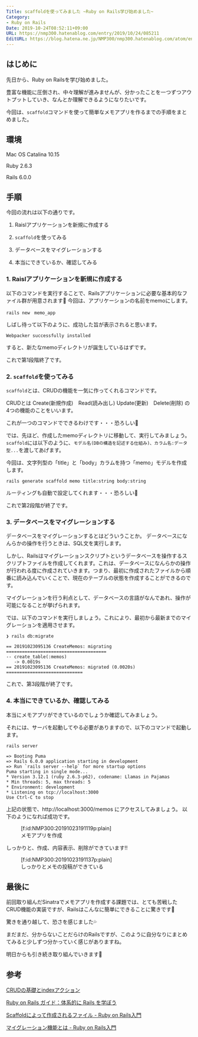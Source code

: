 ```yaml
---
Title: scaffoldを使ってみました ~Ruby on Rails学び始めました~
Category:
- Ruby on Rails
Date: 2019-10-24T08:52:11+09:00
URL: https://nmp300.hatenablog.com/entry/2019/10/24/085211
EditURL: https://blog.hatena.ne.jp/NMP300/nmp300.hatenablog.com/atom/entry/26006613454411927
---
```


## はじめに
先日から、Ruby on Railsを学び始めました。

豊富な機能に圧倒され、中々理解が進みませんが、分かったことを一つずつアウトプットしていき、なんとか理解できるようになりたいです。

今回は、`scaffold`コマンドを使って簡単なメモアプリを作るまでの手順をまとめました。

## 環境
Mac OS Catalina 10.15

Ruby 2.6.3

Rails 6.0.0

## 手順

今回の流れは以下の通りです。

1. Raislアプリケーションを新規に作成する

2. `scaffold`を使ってみる

3. データベースをマイグレーションする

4. 本当にできているか、確認してみる


### 1. Raislアプリケーションを新規に作成する
以下のコマンドを実行することで、Railsアプリケーションに必要な基本的なファイル群が用意されます🤭
今回は、アプリケーションの名前をmemoにします。

```
rails new　memo_app
```

しばし待って以下のように、成功した旨が表示されると思います。

```
Webpacker successfully installed
```

すると、新たなmemoディレクトリが誕生しているはずです。

これで第1段階終了です。

### 2. `scaffold`を使ってみる

`scaffold`とは、CRUDの機能を一気に作ってくれるコマンドです。

CRUDとは
Create(新規作成)　Read(読み出し) Update(更新)　Delete(削除)
の4つの機能のことをいいます。

これが一つのコマンドでできるわけです・・・恐ろしい🥶

では、先ほど、作成したmemoディレクトリに移動して、実行してみましょう。
`scaffold`には以下のように、`モデル名(DBの構造を記述する仕組み)、カラム名:データ型...`を渡してあげます。

今回は、文字列型の「title」と「body」カラムを持つ「memo」モデルを作成します。

```
rails generate scaffold memo title:string body:string
```

ルーティングも自動で設定してくれます・・・恐ろしい🥶

これで第2段階が終了です。

### 3. データベースをマイグレーションする

データベースをマイグレーションするとはどういうことか。
データベースになんらかの操作を行うときは、SQL文を実行します。

しかし、Railsはマイグレーションスクリプトというデータベースを操作するスクリプトファイルを作成してくれます。これは、データベースになんらかの操作が行われる度に作成されていきます。つまり、最初に作成されたファイルから順番に読み込んでいくことで、現在のテーブルの状態を作成することができるのです。

マイグレーションを行う利点として、データベースの言語がなんであれ、操作が可能になることが挙げられます。

では、以下のコマンドを実行しましょう。これにより、最初から最新までのマイグレーションを適用させます。

```
❯ rails db:migrate

== 20191023095136 CreateMemos: migrating ======================================
-- create_table(:memos)
   -> 0.0019s
== 20191023095136 CreateMemos: migrated (0.0020s) =============================
```

これで、第3段階が終了です。

### 4. 本当にできているか、確認してみる

本当にメモアプリができているのでしょうか確認してみましょう。

それには、サーバを起動してやる必要がありますので、以下のコマンドで起動します。

```
rails server

=> Booting Puma
=> Rails 6.0.0 application starting in development 
=> Run `rails server --help` for more startup options
Puma starting in single mode...
* Version 3.12.1 (ruby 2.6.3-p62), codename: Llamas in Pajamas
* Min threads: 5, max threads: 5
* Environment: development
* Listening on tcp://localhost:3000
Use Ctrl-C to stop
```

上記の状態で、http://localhost:3000/memos
にアクセスしてみましょう。
以下のようになれば成功です。

<figure class="figure-image figure-image-fotolife" title="メモアプリを作成">[f:id:NMP300:20191023191119p:plain]<figcaption>メモアプリを作成</figcaption></figure>

しっかりと、作成、内容表示、削除ができています‼️

<figure class="figure-image figure-image-fotolife" title="しっかりとメモの投稿ができている">[f:id:NMP300:20191023191137p:plain]<figcaption>しっかりとメモの投稿ができている</figcaption></figure>


## 最後に

前回取り組んだSinatraでメモアプリを作成する課題では、とても苦戦したCRUD機能の実装ですが、Railsはこんなに簡単にできることに驚きです🤭

驚きを通り越して、恐さを感じました💦

まだまだ、分からないことだらけのRailsですが、このように自分なりにまとめてみると少しずつ分かっていく感じがありますね。

明日からも引き続き取り組んでいきます💪

## 参考
[CRUDの基礎とindexアクション](http://igarashikuniaki.net/rails_textbook/crud.html)

[Ruby on Rails ガイド：体系的に Rails を学ぼう](https://railsguides.jp/)

[Scaffoldによって作成されるファイル \- Ruby on Rails入門](https://www.javadrive.jp/rails/scaffold/index1.html)

[マイグレーション機能とは \- Ruby on Rails入門](https://www.javadrive.jp/rails/model/index5.html)
